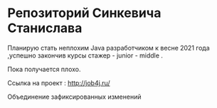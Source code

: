 ﻿# Репозиторий Синкевича Станислава

Планирую стать неплохим Java разработчиком к весне 2021 года ,успешно закончив курсы стажер - junior - middle .

Пока получается плохо.

Ссылка на проект :
http://job4j.ru/

Объединение зафиксированных изменений